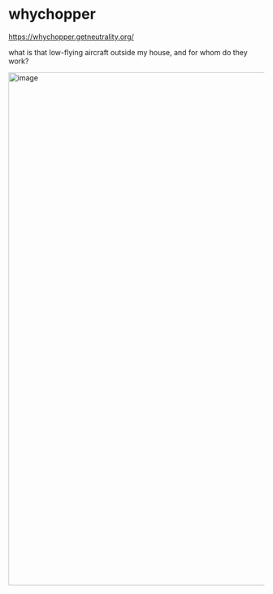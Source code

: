 # whychopper

https://whychopper.getneutrality.org/

what is that low-flying aircraft outside my house, and for whom do they work?

<img width="1010" alt="image" src="https://user-images.githubusercontent.com/693511/96068188-61cb4b00-0e69-11eb-88d5-407746b1c2d3.png">
